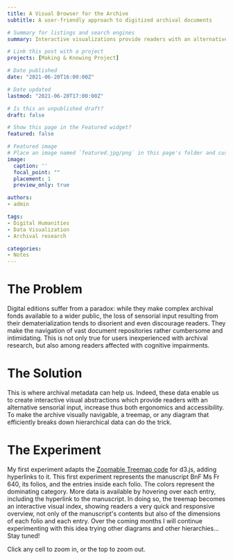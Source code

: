 ```yaml
---
title: A Visual Browser for the Archive
subtitle: A user-friendly approach to digitized archival documents

# Summary for listings and search engines
summary: Interactive visualizations provide readers with an alternative sensorial input to navigate complex archival documents.

# Link this post with a project
projects: [Making & Knowing Project]

# Date published
date: "2021-06-20T16:00:00Z"

# Date updated
lastmod: "2021-06-20T17:00:00Z"

# Is this an unpublished draft?
draft: false

# Show this page in the Featured widget?
featured: false

# Featured image
# Place an image named `featured.jpg/png` in this page's folder and customize its options here.
image:
  caption: ''
  focal_point: ""
  placement: 1
  preview_only: true

authors:
- admin

tags:
- Digital Humanities
- Data Visualization
- Archival research

categories:
- Notes
---
```

# The Problem
Digital editions suffer from a paradox: while they make complex archival fonds available to a wider public, the loss of sensorial input resulting from their dematerialization tends to disorient and even discourage readers. They make the navigation of vast document repositories rather cumbersome and intimidating. This is not only true for users inexperienced with archival research, but also among readers affected with cognitive impairments.

# The Solution
This is where archival metadata can help us. Indeed, these data enable us to create interactive visual abstractions which provide readers with an alternative sensorial input, increase thus both ergonomics and accessibility. To make the archive visually navigable, a treemap, or any diagram that efficiently breaks down hierarchical data can do the trick. 

# The Experiment
My first experiment adapts the [Zoomable Treemap code](https://observablehq.com/@d3/zoomable-treemap) for d3.js, adding hyperlinks to it.
This first experiment represents the manuscript BnF Ms Fr 640, its folios, and the entries inside each folio. The colors represent the dominating category. More data is available by hovering over each entry, including the hyperlink to the manuscript. 
In doing so, the treemap becomes an interactive visual index, showing readers a very quick and responsive overview, not only of the manuscript's contents but also of the dimensions of each folio and each entry.
Over the coming months I will continue experimenting with this idea trying other diagrams and other hierarchies... Stay tuned!

  <head>
    <meta charset="UTF-8" />
    <meta http-equiv="X-UA-Compatible" content="IE=edge" />
    <meta name="viewport" content="width=device-width, initial-scale=1.0" />
    <title></title>
    <link rel="preconnect" href="https://fonts.gstatic.com" />
    <link
      href="https://fonts.googleapis.com/css2?family=Open+Sans:wght@400;700&display=swap"
      rel="stylesheet" />
    <link rel="stylesheet" href="css/index.css" />
    <link rel="stylesheet" href="css/vis-treemap.css" />
    <link rel="stylesheet" href="css/vis-tooltip.css" />
  </head>
  <body>
    <p>Click any cell to zoom in, or the top to zoom out.</p>
    <div id="treemap"></div>
    <script src="https://d3js.org/d3.v7.min.js"></script>
    <script src="js/vis-treemap.js"></script>
    <script src="js/vis-tooltip.js"></script>
    <script src="js/index.js"></script>
  </body>